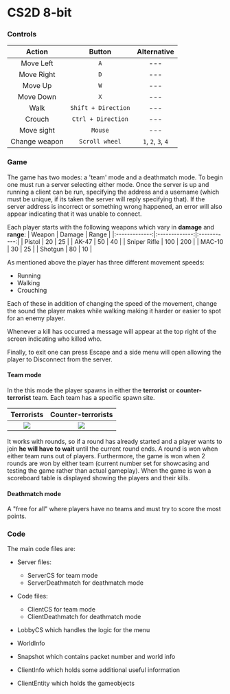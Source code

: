 # CS2D 8-bit


### Controls

|  Action       |  Button       | Alternative |
|:-------------:|:-------------:|:-----------:|
| Move Left     | `A`  |    ---      |
| Move Right    | `D` |    ---      |
| Move Up       | `W`    |    ---      |
| Move Down     | `X`  |    ---      |
| Walk      | `Shift + Direction`  |    ---      |
| Crouch      | `Ctrl + Direction`  |    ---      |
| Move sight    | `Mouse`       |    ---      |
| Change weapon | `Scroll wheel` |`1`, `2`, `3`, `4`|

### Game
The game has two modes: a 'team' mode and a deathmatch mode. 
To begin one must run a server selecting either mode. Once the server is up and running a client can be run, specifying the address and a username (which must be unique, if its taken the server will reply specifying that). If the server address is incorrect or something wrong happened, an error will also appear indicating that it was unable to connect.

Each player starts with the following weapons which vary in **damage** and **range**:
|  Weapon       |  Damage       | Range |
|:-------------:|:-------------:|:-----------:|
| Pistol     | 20  |    25      |
| AK-47    | 50 |    40      |
| Sniper Rifle       | 100    |    200      |
| MAC-10     | 30  |    25      |
| Shotgun      | 80  |    10      |

As mentioned above the player has three different movement speeds:
* Running
* Walking
* Crouching

Each of these in addition of changing the speed of the movement, change the sound the player makes while walking making it harder or easier to spot for an enemy player. 

Whenever a kill has occurred a message will appear at the top right of the screen indicating who killed who.

Finally, to exit one can press Escape and a side menu will open allowing the player to Disconnect from the server.

#### Team mode
In the this mode the player spawns in either the **terrorist** or **counter-terrorist** team. Each team has a specific spawn site. 

|  Terrorists       |  Counter-terrorists       |
|:-------------:|:-------------:|
|![](https://i.imgur.com/k6vY5WA.png)|![](https://i.imgur.com/6f7COZJ.png)

It works with rounds, so if a round has already started and a player wants to join **he will have to wait** until the current round ends. 
A round is won when either team runs out of players. Furthermore, the game is won when 2 rounds are won by either team (current number set for showcasing and testing the game rather than actual gameplay).
When the game is won a scoreboard table is displayed showing the players and their kills. 

#### Deathmatch mode
A "free for all" where players have no teams and must try to score the most points. 


### Code

The main code files are: 
* Server files: 
    * ServerCS for team mode
    * ServerDeathmatch for deathmatch mode
* Code files:
    * ClientCS for team mode
    * ClientDeathmatch for deathmatch mode

* LobbyCS which handles the logic for the menu
* WorldInfo
* Snapshot which contains packet number and world info
* ClientInfo which holds some additional useful information
* ClientEntity which holds the gameobjects

